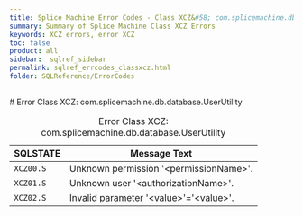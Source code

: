 ```yaml
---
title: Splice Machine Error Codes - Class XCZ&#58; com.splicemachine.db.database.UserUtility
summary: Summary of Splice Machine Class XCZ Errors
keywords: XCZ errors, error XCZ
toc: false
product: all
sidebar:  sqlref_sidebar
permalink: sqlref_errcodes_classxcz.html
folder: SQLReference/ErrorCodes
---
```

<section>
<div class="TopicContent" data-swiftype-index="true" markdown="1">
# Error Class XCZ: com.splicemachine.db.database.UserUtility

<table>
                <caption>Error Class XCZ: com.splicemachine.db.database.UserUtility</caption>
                <thead>
                    <tr>
                        <th>SQLSTATE</th>
                        <th>Message Text</th>
                    </tr>
                </thead>
                <tbody>
                    <tr>
                        <td><code>XCZ00.S</code></td>
                        <td>Unknown permission '<span class="VarName">&lt;permissionName&gt;</span>'.</td>
                    </tr>
                    <tr>
                        <td><code>XCZ01.S</code></td>
                        <td>Unknown user '<span class="VarName">&lt;authorizationName&gt;</span>'.</td>
                    </tr>
                    <tr>
                        <td><code>XCZ02.S</code></td>
                        <td>Invalid parameter '<span class="VarName">&lt;value&gt;</span>'='<span class="VarName">&lt;value&gt;</span>'.</td>
                    </tr>
                </tbody>
            </table>
</div>
</section>

